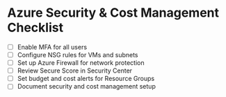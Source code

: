 # Azure Security & Cost Management Checklist

- [ ] Enable MFA for all users
- [ ] Configure NSG rules for VMs and subnets
- [ ] Set up Azure Firewall for network protection
- [ ] Review Secure Score in Security Center
- [ ] Set budget and cost alerts for Resource Groups
- [ ] Document security and cost management setup
